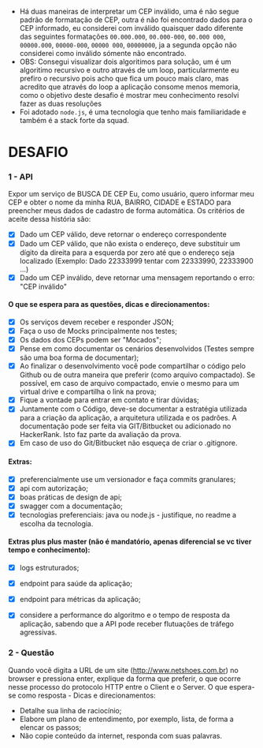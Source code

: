 - Há duas maneiras de interpretar um CEP inválido, uma é não segue padrão de formatação de CEP, outra é não foi encontrado dados para o CEP informado, eu considerei com  inválido quaisquer dado diferente das seguintes formatações `00.000.000`, `00.000-000`, `00.000 000`, `00000.000`, `00000-000`, `00000 000`, `00000000`, ja a segunda opção não considerei como inválido sómente não encontrado.
- OBS: Consegui visualizar dois algoritimos para solução, um é um algoritimo recursivo e outro através de um loop, particularmente eu prefiro o recursivo pois acho que fica um pouco mais claro, mas acredito que através do loop a aplicação consome menos memoria, como o objetivo deste desafio é mostrar meu conhecimento resolvi fazer as duas resoluções
- Foi adotado `node.js`, é uma tecnologia que tenho mais familiaridade e também é a stack forte da squad.

# DESAFIO

### 1 - API

Expor um serviço de BUSCA DE CEP
Eu, como usuário, quero informar meu CEP e obter o nome da minha
RUA, BAIRRO, CIDADE e ESTADO para preencher meus dados de cadastro de forma automática.
Os critérios de aceite dessa história são:
- [x] Dado um CEP válido, deve retornar o endereço correspondente
- [x] Dado um CEP válido, que não exista o endereço, deve substituir um dígito da direita para a esquerda por zero até que o endereço seja localizado (Exemplo: Dado 22333999 tentar com 22333990, 22333900 …)
- [x] Dado um CEP inválido, deve retornar uma mensagem reportando o erro: "CEP inválido"

#### O que se espera para as questões, dicas e direcionamentos:

- [x] Os serviços devem receber e responder JSON;
- [x] Faça o uso de Mocks principalmente nos testes;
- [x] Os dados dos CEPs podem ser "Mocados";
- [X] Pense em como documentar os cenários desenvolvidos (Testes sempre são uma boa forma de documentar);
- [x] Ao finalizar o desenvolvimento você pode compartilhar o código pelo Github ou de outra maneira que preferir (como arquivo compactado). Se possível, em caso de arquivo compactado, envie o mesmo para um virtual drive e compartilha o link na prova;
- [x] Fique a vontade para entrar em contato e tirar dúvidas;
- [x] Juntamente com o Código, deve-se documentar a estratégia utilizada para a criação da aplicação, a arquitetura utilizada e os padrões. A documentação pode ser feita via GIT/Bitbucket ou adicionado no HackerRank. Isto faz parte da avaliação da prova.
- [x] Em caso de uso do Git/Bitbucket não esqueça de criar o .gitignore.

#### Extras:

- [x] preferencialmente use um versionador e faça commits granulares;
- [x] api com autorização;
- [x] boas práticas de design de api;
- [x] swagger com a documentação;
- [x] tecnologias preferenciais: java ou node.js - justifique, no readme a escolha da tecnologia.

#### Extras plus plus master (não é mandatório, apenas diferencial se vc tiver tempo e conhecimento):
- [x] logs estruturados;
- [x] endpoint para saúde da aplicação;
- [x] endpoint para métricas da aplicação;
- [x] considere a performance do algoritmo e o tempo de resposta da aplicação, sabendo que a API  pode receber flutuações de tráfego agressivas.


### 2 - Questão

Quando você digita a URL de um site (http://www.netshoes.com.br) no browser e pressiona enter, explique da forma que preferir, o que ocorre nesse processo do protocolo HTTP entre o Client e o Server.
O que espera-se como resposta - Dicas e direcionamentos:
- Detalhe sua linha de raciocínio;
- Elabore um plano de entendimento, por exemplo, lista, de forma a elencar os passos;
- Não copie conteúdo da internet, responda com suas palavras.




